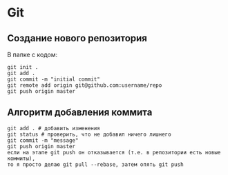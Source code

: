# Git

## Создание нового репозитория

В папке с кодом:

```
git init .
git add .
git commit -m "initial commit"
git remote add origin git@github.com:username/repo
git push origin master
```

## Алгоритм добавления коммита

```
git add . # добавить изменения
git status # проверить, что не добавил ничего лишнего
git commit -m "message"
git push origin master
если на этапе git push он отказывается (т.е. в репозитории есть новые коммиты), 
то я просто делаю git pull --rebase, затем опять git push
```
